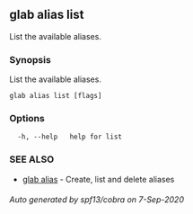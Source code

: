 ## glab alias list

List the available aliases.

### Synopsis

List the available aliases.

```
glab alias list [flags]
```

### Options

```
  -h, --help   help for list
```

### SEE ALSO

* [glab alias](glab_alias.md)	 - Create, list and delete aliases

###### Auto generated by spf13/cobra on 7-Sep-2020
